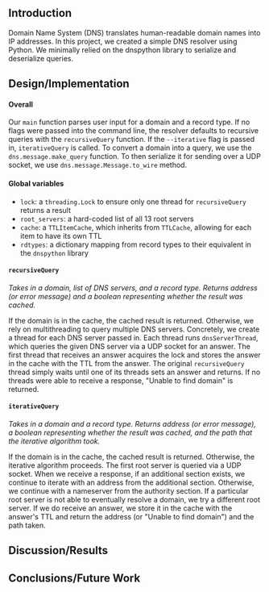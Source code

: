 
## Introduction
Domain Name System (DNS) translates human-readable domain names into IP
addresses. In this project, we created a simple DNS resolver using Python. We
minimally relied on the dnspython library to serialize and deserialize queries.

## Design/Implementation

#### Overall
Our `main` function parses user input for a domain and a record type. If no
flags were passed into the command line, the resolver defaults to
recursive queries with the `recursiveQuery` function. If the
`--iterative` flag is passed in, `iterativeQuery` is called. To convert a domain
into a query, we use the `dns.message.make_query` function. To then serialize it
for sending over a UDP socket, we use `dns.message.Message.to_wire` method.

#### Global variables
- `lock`: a `threading.Lock` to ensure only one thread for `recursiveQuery`
  returns a result
- `root_servers`: a hard-coded list of all 13 root servers
- `cache`: a `TTLItemCache`, which inherits from `TTLCache`, allowing for each
  item to have its own TTL
- `rdtypes`: a dictionary mapping from record types to their equivalent in the
  `dnspython` library

#### `recursiveQuery`
*Takes in a domain, list of DNS servers, and a record type. Returns address (or
error message) and a boolean representing whether the result was cached.*

If the domain is in the cache, the cached result is returned. Otherwise, we rely
on multithreading to query multiple DNS servers. Concretely, we create a thread 
for each DNS server passed in. Each thread runs `dnsServerThread`, which queries
the given DNS server via a UDP socket for an answer. The first thread that 
receives an answer acquires the lock and stores the answer in the cache with the
TTL from the answer. The original `recursiveQuery` thread simply waits until one
of its threads sets an answer and returns. If no threads were able to receive a
response, "Unable to find domain" is returned.

#### `iterativeQuery`
*Takes in a domain and a record type. Returns address (or error message),
a boolean representing whether the result was cached, and the path that the
iterative algorithm took.*

If the domain is in the cache, the cached result is returned. Otherwise, the
iterative algorithm proceeds. The first root server is queried via a UDP socket.
When we receive a response, if an additional section exists, we continue to
iterate with an address from the additional section. Otherwise, we continue with
a nameserver from the authority section. If a particular root server is not able
to eventually resolve a domain, we try a different root server. If we do
receive an answer, we store it in the cache with the answer's TTL and return
the address (or "Unable to find domain") and the path taken.

## Discussion/Results



## Conclusions/Future Work